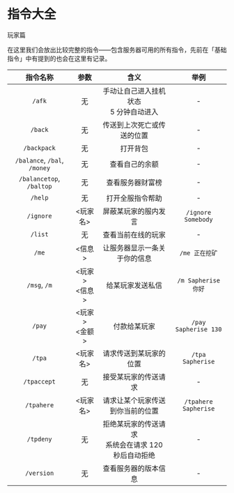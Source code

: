 # 指令大全
<span class="subtitle">玩家篇

在这里我们会放出比较完整的指令——包含服务器可用的所有指令，先前在「基础指令」中有提到的也会在这里有记录。

|指令名称|参数|含义|举例|
|:-:|:-:|:-:|:-:|
|`/afk`|无|手动让自己进入挂机状态<br>5 分钟自动进入|-|
|`/back`|无|传送到上次死亡或传送的位置|-|
|`/backpack`|无|打开背包|-|
|`/balance`, `/bal`, `/money`|无|查看自己的余额|-|
|`/balancetop`, `/baltop`|无|查看服务器财富榜|-|
|`/help`|无|打开全服指令帮助|-|
|`/ignore`|<玩家名>|屏蔽某玩家的服内发言|`/ignore Somebody`|
|`/list`|无|查看当前在线的玩家|-|
|`/me`|<信息>|让服务器显示一条关于你的信息|`/me 正在挖矿`|
|`/msg`, `/m`|<玩家><br><信息>|给某玩家发送私信|`/m Sapherise 你好`|
|`/pay`|<玩家><br><金额>|付款给某玩家|`/pay Sapherise 130`|
|`/tpa`|<玩家名>|请求传送到某玩家的位置|`/tpa Sapherise`|
|`/tpaccept`|无|接受某玩家的传送请求|-|
|`/tpahere`|<玩家名>|请求让某个玩家传送到你当前的位置|`/tpahere Sapherise`|
|`/tpdeny`|无|拒绝某玩家的传送请求<br>系统会在请求 120 秒后自动拒绝|-|
|`/version`|无|查看服务器的版本信息|-|
